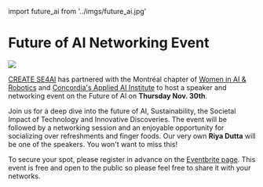 <!-- ## Future of AI Networking Event -->

import future_ai from '../imgs/future_ai.jpg'

<h1>Future of AI Networking Event</h1>
<p ><img src={future_ai}/></p>

[CREATE SE4AI](https://se4ai.org/) has partnered with the Montréal chapter of [Women in AI & Robotics](https://www.womeninairobotics.de/) and [Concordia's Applied AI Institute](https://www.concordia.ca/research/applied-ai-institute.html) to host a speaker and networking event on the Future of AI on **Thursday Nov. 30th**.
 
Join us for a deep dive into the future of AI, Sustainability, the Societal Impact of Technology and Innovative Discoveries. The event will be followed by a networking session and an enjoyable opportunity for socializing over refreshments and finger foods. Our very own **Riya Dutta** will be one of the speakers. You won't want to miss this!

To secure your spot, please register in advance on the [Eventbrite page](https://www.eventbrite.de/e/future-of-artificial-intelligence-tickets-741275764767?aff=oddtdtcreator). This event is free and open to the public so please feel free to share it with your networks.
